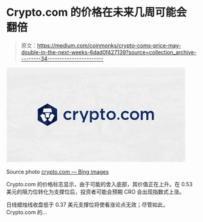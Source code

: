# Crypto.com 的价格在未来几周可能会翻倍

> 原文：<https://medium.com/coinmonks/crypto-coms-price-may-double-in-the-next-weeks-6dad0f427139?source=collection_archive---------34----------------------->

![](img/59d7550f03bdb1d33166ac61f8e743ad.png)

Source photo [crypto.com — Bing images](https://www.bing.com/images/search?view=detailV2&ccid=ixD37Km2&id=8401D0C589CCA85B7659DF14B2B05A45A365F61B&thid=OIP.ixD37Km2Q_Pd2rLawQX5XgHaD7&mediaurl=https%3a%2f%2fwww.cryptonewsz.com%2fwp-content%2fuploads%2f2019%2f02%2fcrypto.com1_.jpg&cdnurl=https%3a%2f%2fth.bing.com%2fth%2fid%2fR.8b10f7eca9b643f3dddab2dac105f95e%3frik%3dG%252fZlo0VasLIU3w%26pid%3dImgRaw%26r%3d0&exph=564&expw=1062&q=crypto.com&simid=608053363792111054&FORM=IRPRST&ck=01D5FF66BDB008508BE63B7AE9E1B201&selectedIndex=0&ajaxhist=0&ajaxserp=0)

Crypto.com 的价格标志显示，由于可能的舍入底部，其价值正在上升。在 0.53 美元的阻力位转化为支撑位后，投资者可能会预期 CRO 会出现指数式上涨。

日线蜡烛线收盘低于 0.37 美元支撑位将使看涨论点无效；尽管如此，Crypto.com 的…